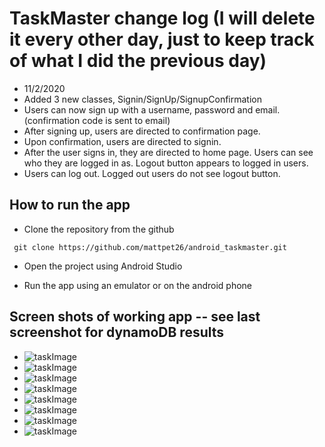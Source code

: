 # TaskMaster change log (I will delete it every other day, just to keep track of what I did the previous day)

* 11/2/2020
* Added 3 new classes, Signin/SignUp/SignupConfirmation
* Users can now sign up with a username, password and email. (confirmation code is sent to email)
* After signing up, users are directed to confirmation page.
* Upon confirmation, users are directed to signin.
* After the user signs in, they are directed to home page. Users can see who they are logged in as. Logout button appears to logged in users.
* Users can log out. Logged out users do not see logout button.

## How to run the app
* Clone the repository from the github
```
 git clone https://github.com/mattpet26/android_taskmaster.git
```

* Open the project using Android Studio

* Run the app using an emulator or on the android phone


## Screen shots of working app -- see last screenshot for dynamoDB results
* ![taskImage](screenshots/addTask.PNG)
* ![taskImage](screenshots/userloggedout.PNG)
* ![taskImage](screenshots/userlogged.PNG)
* ![taskImage](screenshots/recyclerWorking.PNG)
* ![taskImage](screenshots/detailsPage.PNG)
* ![taskImage](screenshots/allTask.PNG)
* ![taskImage](screenshots/submitWorking.PNG)
* ![taskImage](screenshots/dynamoDB.PNG)
